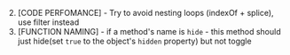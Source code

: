 2. [CODE PERFOMANCE] - Try to avoid nesting loops (indexOf + splice), use filter instead
3. [FUNCTION NAMING] - if a method's name is `hide` - this method should just hide(set `true` to the object's `hidden` property)  but not toggle
